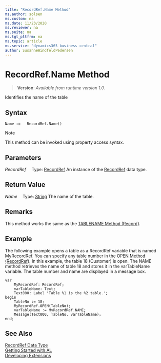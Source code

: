```yaml
---
title: "RecordRef.Name Method"
ms.author: solsen
ms.custom: na
ms.date: 11/23/2020
ms.reviewer: na
ms.suite: na
ms.tgt_pltfrm: na
ms.topic: article
ms.service: "dynamics365-business-central"
author: SusanneWindfeldPedersen
---
```

[//]: # (START>DO_NOT_EDIT)
[//]: # (IMPORTANT:Do not edit any of the content between here and the END>DO_NOT_EDIT.)
[//]: # (Any modifications should be made in the .xml files in the ModernDev repo.)
# RecordRef.Name Method
> **Version**: _Available from runtime version 1.0._

Identifies the name of the table


## Syntax
```
Name :=   RecordRef.Name()
```
> [!NOTE]
> This method can be invoked using property access syntax.

## Parameters
*RecordRef*
&emsp;Type: [RecordRef](recordref-data-type.md)
An instance of the [RecordRef](recordref-data-type.md) data type.

## Return Value
*Name*
&emsp;Type: [String](../string/string-data-type.md)
The name of the table.


[//]: # (IMPORTANT: END>DO_NOT_EDIT)

## Remarks  
 This method works the same as the [TABLENAME Method \(Record\)](../../methods/devenv-tablename-method-record.md).  
  
## Example  
 The following example opens a table as a RecordRef variable that is named MyRecordRef. You can specify any table number in the [OPEN Method \(RecordRef\)](recordref-open-method.md). In this example, the table 18 \(Customer\) is open. The NAME method retrieves the name of table 18 and stores it in the varTableName variable. The table number and name are displayed in a message box. 
  
```  
var
    MyRecordRef: RecordRef;
    varTableName: Text;
    Text000: Label 'Table %1 is the %2 table.'; 
begin  
    TableNo := 18;  
    MyRecordRef.OPEN(TableNo);  
    varTableName := MyRecordRef.NAME;  
    Message(Text000, TableNo, varTableName);  
end;
```  

## See Also
[RecordRef Data Type](recordref-data-type.md)  
[Getting Started with AL](../../devenv-get-started.md)  
[Developing Extensions](../../devenv-dev-overview.md)
